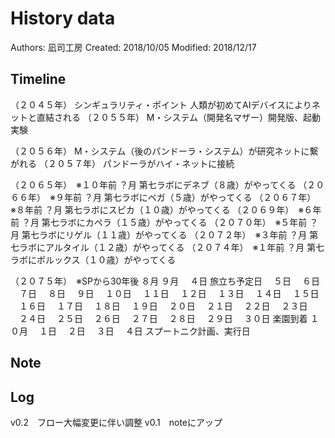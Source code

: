 # History data

Authors: 凪司工房
Created: 2018/10/05
Modified: 2018/12/17

## Timeline

（２０４５年）
		シンギュラリティ・ポイント
		人類が初めてAIデバイスによりネットと直結される
（２０５５年）
		M・システム（開発名マザー）開発版、起動実験

（２０５６年）
		M・システム（後のパンドーラ・システム）が研究ネットに繋がれる
（２０５７年）
		パンドーラがハイ・ネットに接続

（２０６５年）　※１０年前
？月
		第七ラボにデネブ（８歳）がやってくる
（２０６６年）　※９年前
？月
		第七ラボにベガ（５歳）がやってくる
（２０６７年）　※８年前
？月
		第七ラボにスピカ（１０歳）がやってくる
（２０６９年）　※６年前
？月
		第七ラボにカペラ（１５歳）がやってくる
（２０７０年）　※５年前
？月
		第七ラボにリゲル（１１歳）がやってくる
（２０７２年）　※３年前
？月
		第七ラボにアルタイル（１２歳）がやってくる
（２０７４年）　※１年前
？月
		第七ラボにポルックス（１０歳）がやってくる

（２０７５年）　※SPから30年後
８月
９月
　４日		旅立ち予定日
　５日
　６日
　７日
　８日
　９日
　１０日
　１１日
　１２日
　１３日
　１４日
　１５日
　１６日
　１７日
　１８日
　１９日
　２０日
　２１日
　２２日
　２３日
　２４日
　２５日
　２６日
　２７日
　２８日
　２９日
　３０日
		楽園到着
１０月
　１日
　２日
　３日
　４日		スプートニク計画、実行日

## Note

## Log

v0.2　フロー大幅変更に伴い調整
v0.1　noteにアップ
